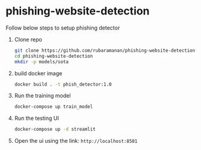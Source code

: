 # phishing-website-detection

Follow below steps to setup phishing detector

1. Clone repo
   ```bash
   git clone https://github.com/rubaramanan/phishing-website-detection.git
   cd phishing-website-detection
   mkdir -p models/sota
   ```
2. build docker image
   ```bash
   docker build . -t phish_detector:1.0
   ```
3. Run the training model
   ```bash
   docker-compose up train_model
   ```
4. Run the testing UI
   ```bash
   docker-compose up -d streamlit
   ```

5. Open the ui using the link: `http://localhost:8501`
   

